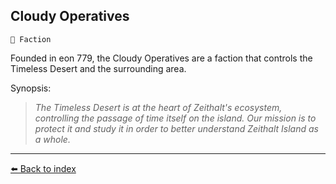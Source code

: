 ## Cloudy Operatives

`🪪 Faction`

Founded in eon 779, the Cloudy Operatives are a faction that controls the Timeless Desert and the surrounding area.

Synopsis:
> _The Timeless Desert is at the heart of Zeithalt's ecosystem, controlling the passage of time itself on the island. Our mission is to protect it and study it in order to better understand Zeithalt Island as a whole._


----------
[⬅️ Back to index](../refs/index.md#36b0_s)